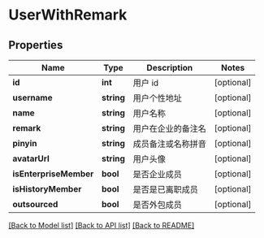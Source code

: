 # UserWithRemark

## Properties

Name | Type | Description | Notes
------------ | ------------- | ------------- | -------------
**id** | **int** | 用户 id | [optional] 
**username** | **string** | 用户个性地址 | [optional] 
**name** | **string** | 用户名称 | [optional] 
**remark** | **string** | 用户在企业的备注名 | [optional] 
**pinyin** | **string** | 成员备注或名称拼音 | [optional] 
**avatarUrl** | **string** | 用户头像 | [optional] 
**isEnterpriseMember** | **bool** | 是否企业成员 | [optional] 
**isHistoryMember** | **bool** | 是否是已离职成员 | [optional] 
**outsourced** | **bool** | 是否外包成员 | [optional] 

[[Back to Model list]](../../README.md#documentation-for-models) [[Back to API list]](../../README.md#documentation-for-api-endpoints) [[Back to README]](../../README.md)


